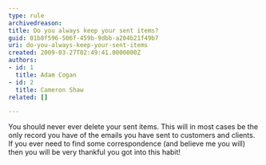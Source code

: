 ```yaml
---
type: rule
archivedreason: 
title: Do you always keep your sent items?
guid: 01b8f596-506f-459b-9dbb-a204b21f49b7
uri: do-you-always-keep-your-sent-items
created: 2009-03-27T02:49:41.0000000Z
authors:
- id: 1
  title: Adam Cogan
- id: 2
  title: Cameron Shaw
related: []

---
```


You should never ever delete your sent items. This will in most cases be the only record you have of the emails you have sent to customers and clients. If you ever need to find some correspondence (and believe me you will) then you will be very thankful you got into this habit! 

<!--endintro-->
